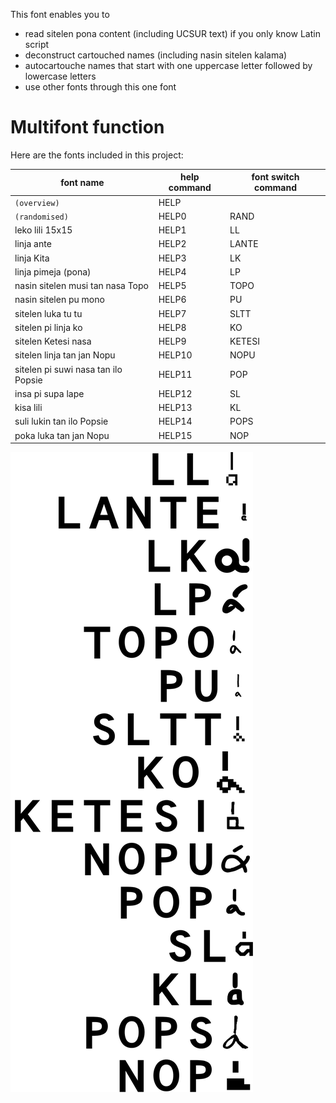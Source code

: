 This font enables you to 
* read sitelen pona content (including UCSUR text) if you only know Latin script
* deconstruct cartouched names (including nasin sitelen kalama)
* autocartouche names that start with one uppercase letter followed by lowercase letters
* use other fonts through this one font

# Multifont function

Here are the fonts included in this project:

font name | help command | font switch command
--- | --- | ---
`(overview)`|HELP| 
`(randomised)` | HELP0 | RAND
leko lili 15x15 | HELP1 | LL
linja ante | HELP2 | LANTE
linja Kita | HELP3 | LK
linja pimeja (pona) | HELP4 | LP
nasin sitelen musi tan nasa Topo | HELP5 | TOPO
nasin sitelen pu mono | HELP6 | PU
sitelen luka tu tu | HELP7 | SLTT
sitelen pi linja ko | HELP8 | KO
sitelen Ketesi nasa | HELP9 | KETESI
sitelen linja tan jan Nopu | HELP10 | NOPU
sitelen pi suwi nasa tan ilo Popsie | HELP11 | POP
insa pi supa lape | HELP12 | SL
kisa lili | HELP13 | KL
suli lukin tan ilo Popsie | HELP14 | POPS
poka luka tan jan Nopu | HELP15 | NOP

![image](help1-15.svg)
